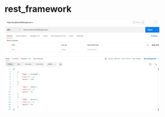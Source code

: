 # rest_framework

![alt tag](https://github.com/Avneesh-AJ/rest_framework/blob/main/static/Capture.PNG)

